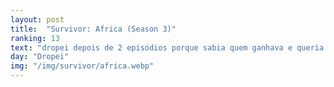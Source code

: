 ```yaml
---
layout: post
title:  "Survivor: Africa (Season 3)"
ranking: 13
text: "dropei depois de 2 episódios porque sabia quem ganhava e queria assistir all-stars logo"
day: "Dropei"
img: "/img/survivor/africa.webp"
---
```

